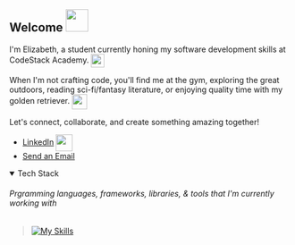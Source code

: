 ## Welcome <img src="https://github.com/et120/et120/assets/148283439/84790f56-e37a-4dde-9f32-52018624e65a" width="40" height="40"/>

I'm Elizabeth, a student currently honing my software development skills at CodeStack Academy. <img align=center src="https://github.com/et120/et120/assets/148283439/20527a1e-ce21-4764-a17a-05dd2650be66" width="24" height="24"/>

When I'm not crafting code, you'll find me at the gym, exploring the great outdoors, reading sci-fi/fantasy literature, or enjoying quality time with my golden retriever. <img align=center src="https://github.com/et120/et120/assets/148283439/6958f36d-5287-4687-bae6-60c5715e3ba1" width="27" height="27"/>

Let's connect, collaborate, and create something amazing together!
- [LinkedIn](https://www.linkedin.com/in/elizabeth-trotter/) <img align=center src="https://github.com/et120/et120/assets/148283439/3ca6c0f8-4141-4988-9ea3-0855fae94ca1" width="30" height="30"/>
- [Send an Email](mailto:elizabeth.dev.inquiry@gmail.com)


<details open>
<summary>Tech Stack</summary>
  
###### Prgramming languages, frameworks, libraries, & tools that I'm currently working with

> [![My Skills](https://skillicons.dev/icons?i=cs,net,js,ts,html,css,react,next,tailwind,bootstrap,figma,azure,postman,git,github)](https://skillicons.dev)

</details>


<!-- 👋
**et120/et120** is a ✨ _special_ ✨ repository because its `README.md` (this file) appears on your GitHub profile.

Here are some ideas to get you started:

- 🔭 I’m currently working on ...
- 🌱 I’m currently learning ...
- 👯 I’m looking to collaborate on ...
- 🤔 I’m looking for help with ...
- 💬 Ask me about ...
- 📫 How to reach me: ...
- 😄 Pronouns: ...
- ⚡ Fun fact: ...
-->
